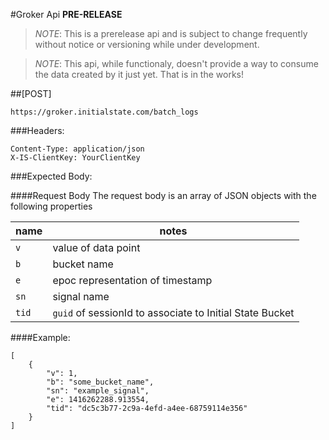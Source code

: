 #Groker Api
**PRE-RELEASE**
> *NOTE*: This is a prerelease api and is subject to change frequently without notice or versioning while under development.

> *NOTE*: This api, while functionaly, doesn't provide a way to consume the data created by it just yet. That is in the works!

##[POST]

`https://groker.initialstate.com/batch_logs`

###Headers:
```
Content-Type: application/json
X-IS-ClientKey: YourClientKey
```

###Expected Body:

####Request Body
The request body is an array of JSON objects with the following properties

|name|notes										|
|----|-----------------------------------------|
|`v`	|value of data point					|
|`b`	|bucket name							|
|`e`	|epoc representation of timestamp		|
|`sn`	|signal name							|
|`tid`	|`guid` of sessionId to associate to Initial State Bucket|


####Example:

```
[
	{
		"v": 1,
		"b": "some_bucket_name",
		"sn": "example_signal",
		"e": 1416262288.913554,
		"tid": "dc5c3b77-2c9a-4efd-a4ee-68759114e356"
	}
]
```